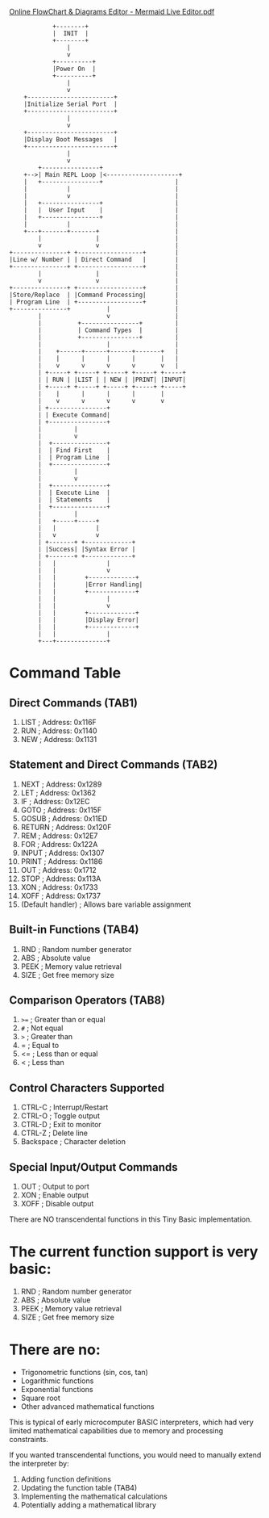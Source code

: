 
    
[Online FlowChart & Diagrams Editor - Mermaid Live Editor.pdf](https://github.com/user-attachments/files/18838387/Online.FlowChart.Diagrams.Editor.-.Mermaid.Live.Editor.pdf)


```
            +--------+
            |  INIT  |
            +--------+
                |
                v
            +----------+
            |Power On  |
            +----------+
                |
                v
    +------------------------+
    |Initialize Serial Port  |
    +------------------------+
                |
                v
    +------------------------+
    |Display Boot Messages   |
    +------------------------+
                |
                v
        +----------------+
    +-->| Main REPL Loop |<--------------------+
    |   +----------------+                    |
    |           |                             |
    |           v                             |
    |   +----------------+                    |
    |   |  User Input    |                    |
    |   +----------------+                    |
    |           |                             |
    +---+-------+-------+                     |
        |               |                     |
        v               v                     |
+---------------+ +------------------+        |
|Line w/ Number | | Direct Command   |        |
+---------------+ +------------------+        |
        |               |                     |
        v               v                     |
+---------------+ +------------------+        |
|Store/Replace  | |Command Processing|        |
| Program Line  | +------------------+        |
+---------------+          |                  |
        |                  v                  |
        |          +----------------+         |
        |          | Command Types  |         |
        |          +----------------+         |
        |                  |                  |
        |    +------+------+------+-------+   |
        |    |      |      |      |       |   |
        |    v      v      v      v       v   |
        | +-----+ +-----+ +-----+ +-----+ +-----+
        | | RUN | |LIST | | NEW | |PRINT| |INPUT|
        | +-----+ +-----+ +-----+ +-----+ +-----+
        |    |      |      |      |       |
        |    v      v      v      v       v
        | +----------------+
        | | Execute Command|
        | +----------------+
        |         |
        |         v
        |  +---------------+
        |  | Find First    |
        |  | Program Line  |
        |  +---------------+
        |         |
        |         v
        |  +---------------+
        |  | Execute Line  |
        |  | Statements    |
        |  +---------------+
        |         |
        |   +-----+-----+
        |   |           |
        |   v           v
        | +-------+ +-------------+
        | |Success| |Syntax Error |
        | +-------+ +-------------+
        |   |              |
        |   |              v
        |   |        +-------------+
        |   |        |Error Handling|
        |   |        +-------------+
        |   |              |
        |   |              v
        |   |        +-------------+
        |   |        |Display Error|
        |   |        +-------------+
        |   |              |
        +---+--------------+
```


# Command Table

## Direct Commands (TAB1)
1. LIST    ; Address: 0x116F
2. RUN     ; Address: 0x1140
3. NEW     ; Address: 0x1131

## Statement and Direct Commands (TAB2)
1. NEXT    ; Address: 0x1289
2. LET     ; Address: 0x1362
3. IF      ; Address: 0x12EC
4. GOTO    ; Address: 0x115F
5. GOSUB   ; Address: 0x11ED
6. RETURN  ; Address: 0x120F
7. REM     ; Address: 0x12E7
8. FOR     ; Address: 0x122A
9. INPUT   ; Address: 0x1307
10. PRINT  ; Address: 0x1186
11. OUT    ; Address: 0x1712
12. STOP   ; Address: 0x113A
13. XON    ; Address: 0x1733
14. XOFF   ; Address: 0x1737
15. (Default handler)  ; Allows bare variable assignment

## Built-in Functions (TAB4)
1. RND     ; Random number generator
2. ABS     ; Absolute value
3. PEEK    ; Memory value retrieval
4. SIZE    ; Get free memory size

## Comparison Operators (TAB8)
1. `>=`    ; Greater than or equal
2. `#`     ; Not equal
3. `>`     ; Greater than
4. =       ; Equal to
5. <=      ; Less than or equal
6. <       ; Less than
 

## Control Characters Supported
1. CTRL-C  ; Interrupt/Restart
2. CTRL-O  ; Toggle output
3. CTRL-D  ; Exit to monitor
4. CTRL-Z  ; Delete line
5. Backspace ; Character deletion

## Special Input/Output Commands
1. OUT     ; Output to port
2. XON     ; Enable output
3. XOFF    ; Disable output


There are NO transcendental functions in this Tiny Basic implementation.

# The current function support is very basic:
1. RND     ; Random number generator
2. ABS     ; Absolute value
3. PEEK    ; Memory value retrieval
4. SIZE    ; Get free memory size

# There are no:
- Trigonometric functions (sin, cos, tan)
- Logarithmic functions
- Exponential functions
- Square root
- Other advanced mathematical functions

This is typical of early microcomputer BASIC interpreters, 
which had very limited mathematical capabilities due to memory and processing constraints.

If you wanted transcendental functions, you would need to manually extend the interpreter by:

1. Adding function definitions
2. Updating the function table (TAB4)
3. Implementing the mathematical calculations
4. Potentially adding a mathematical library

